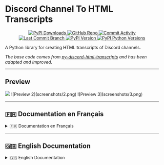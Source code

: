 # Discord Channel To HTML Transcripts

<div align="center">
    <p>
        <a href="https://pypi.org/project/DiscordTranscript/">
            <img src="https://img.shields.io/pypi/dm/DiscordTranscript" alt="PyPI Downloads">
        </a>
        <a href="https://github.com/Xougui/DiscordTranscript/">
            <img src="https://img.shields.io/badge/GitHub-DiscordTranscript-green.svg?logo=github" alt="GitHub Repo">
        </a>
        <a href="https://github.com/Xougui/DiscordTranscript/">
            <img src="https://img.shields.io/github/commit-activity/t/Xougui/DiscordTranscript?logo=github" alt="Commit Activity">
        </a>
        <a href="https://github.com/Xougui/DiscordTranscript/">
            <img src="https://img.shields.io/github/last-commit/Xougui/DiscordTranscript/main?logo=github" alt="Last Commit Branch">
        </a>
        <a href="https://pypi.org/project/DiscordTranscript/">
            <img src="https://img.shields.io/pypi/v/DiscordTranscript.svg?logo=pypi&logoColor=ffffff" alt="PyPI Version">
        </a>
        <a href="https://pypi.org/search/?q=&o=&c=Programming+Language+%3A%3A+Python+%3A%3A+3.6&c=Programming+Language+%3A%3A+Python+%3A%3A+3.7&c=Programming+Language+%3A%3A+Python+%3A%3A+3.8&c=Programming+Language+%3A%3A+Python+%3A%3A+3.9&c=Programming+Language+%3A%3A+Python+%3A%3A+3.10&c=Programming+Language+%3A%3A+Python+%3A%3A+3.11&c=Programming+Language+%3A%3A+Python+%3A%3A+3.12&c=Programming+Language+%3A%3A+Python+%3A%3A+3.13">
            <img src="https://img.shields.io/pypi/pyversions/DiscordTranscript.svg?logo=python&logoColor=ffffff" alt="PyPI Python Versions">
        </a>
    </p>
</div>

A Python library for creating HTML transcripts of Discord channels.

*The base code comes from [py-discord-html-transcripts](https://github.com/FroostySnoowman/py-discord-html-transcripts) and has been adapted and improved.*

---

## Preview

<img src="https://raw.githubusercontent.com/Xougui/DiscordTranscript/blob/main/screenshots/1.png">
![Preview 2](screenshots/2.png)
![Preview 3](screenshots/3.png)

---

## 🇫🇷 Documentation en Français


<details>
<summary>🇫🇷 Documentation en Français</summary>

## Table des matières

- [Prérequis](#prérequis)
- [Installation](#installation)
- [Utilisation](#utilisation)
  - [Utilisation de base](#utilisation-de-base)
  - [Utilisation personnalisable](#utilisation-personnalisable)
  - [Utilisation brute (raw)](#utilisation-brute-raw)
- [Paramètres](#paramètres)
- [Exemples avancés](#exemples-avancés)
  - [Sauvegarder les pièces jointes localement](#sauvegarder-les-pièces-jointes-localement)
  - [Utilisation dans un Cog](#utilisation-dans-un-cog)
  - [Utilisation avec les commandes d'application](#utilisation-avec-les-commandes-dapplication)
  - [Gestion des erreurs](#gestion-des-erreurs)
  - [Envoyer la transcription dans un autre salon](#envoyer-la-transcription-dans-un-autre-salon)
  - [Envoyer la transcription en message privé](#envoyer-la-transcription-en-message-privé)
  - [Sauvegarde quotidienne automatisée](#sauvegarde-quotidienne-automatisée)
  - [Utilisation avec des boutons d'interface utilisateur](#utilisation-avec-des-boutons-dinterface-utilisateur)

---

## <a id="prérequis"></a>Prérequis

- `discord.py` v2.4.0 ou plus récent

---

## <a id="installation"></a>Installation

Pour installer la librairie, exécutez la commande suivante :

```sh
pip install DiscordTranscript
```

**NOTE :** Cette librairie est une extension pour `discord.py` et ne fonctionne pas de manière autonome. Vous devez avoir un bot `discord.py` fonctionnel pour l'utiliser.

---

## <a id="utilisation"></a>Utilisation

Il existe trois méthodes principales pour exporter une conversation : `quick_export`, `export`, et `raw_export`.

### <a id="utilisation-de-base"></a>Utilisation de base

La fonction `.quick_export()` est la manière la plus simple d'utiliser la librairie. Elle récupère l'historique du salon, génère la transcription, puis la publie directement dans le même salon.

**Arguments requis :**
- `channel`: L'objet `discord.TextChannel` à exporter.

**Arguments optionnels :**
- `bot`: (Optionnel) L'objet `discord.Client` ou `commands.Bot`. Voir la section [Paramètres](#paramètres) pour plus de détails.

**Retourne :**
- `discord.Message`: Le message contenant la transcription.

<details>
<summary>Exemple</summary>

```python
import discord
import DiscordTranscript
from discord.ext import commands

intents = discord.Intents.default()
intents.members = True
intents.message_content = True

bot = commands.Bot(command_prefix="!", intents=intents)

@bot.command()
async def save(ctx: commands.Context):
    await DiscordTranscript.quick_export(ctx.channel, bot=bot)

bot.run("VOTRE_TOKEN")
```
</details>

### <a id="utilisation-personnalisable"></a>Utilisation personnalisable

La fonction `.export()` est la méthode la plus flexible. Elle permet de personnaliser la transcription avec plusieurs options.

**Arguments requis :**
- `channel`: L'objet `discord.TextChannel` à exporter.

**Arguments optionnels :**
- Voir la section [Paramètres](#paramètres) pour une liste complète des options disponibles.

**Retourne :**
- `str`: Le contenu HTML de la transcription.

<details>
<summary>Exemple</summary>

```python
import io
import discord
import DiscordTranscript
from discord.ext import commands

# ... (initialisation du bot)

@bot.command()
async def save_custom(ctx: commands.Context):
    transcript = await DiscordTranscript.export(
        ctx.channel,
        limit=100,
        tz_info="Europe/Paris",
        military_time=True,
        bot=bot,
    )

    if transcript is None:
        return

    transcript_file = discord.File(
        io.BytesIO(transcript.encode()),
        filename=f"transcript-{ctx.channel.name}.html",
    )

    await ctx.send(file=transcript_file)
```
</details>

### <a id="utilisation-brute-raw"></a>Utilisation brute (raw)

La fonction `.raw_export()` permet de créer une transcription à partir d'une liste de messages que vous fournissez.

**Arguments requis :**
- `channel`: L'objet `discord.TextChannel` (utilisé pour les en-têtes).
- `messages`: Une liste d'objets `discord.Message`.

**Arguments optionnels :**
- Voir la section [Paramètres](#paramètres) pour une liste complète des options disponibles.

**Retourne :**
- `str`: Le contenu HTML de la transcription.

<details>
<summary>Exemple</summary>

```python
import io
import discord
import DiscordTranscript
from discord.ext import commands

# ... (initialisation du bot)

@bot.command()
async def save_purged(ctx: commands.Context):
    deleted_messages = await ctx.channel.purge(limit=50)

    transcript = await DiscordTranscript.raw_export(
        ctx.channel,
        messages=deleted_messages,
        bot=bot,
    )

    if transcript is None:
        return

    transcript_file = discord.File(
        io.BytesIO(transcript.encode()),
        filename=f"purged-transcript-{ctx.channel.name}.html",
    )

    await ctx.send("Voici la transcription des messages supprimés :", file=transcript_file)
```
</details>

---
## <a id="paramètres"></a>Paramètres

Voici une liste des paramètres que vous pouvez utiliser dans les fonctions `export()` et `raw_export()` pour personnaliser vos transcriptions.

| Paramètre | Type | Description | Défaut |
| --- | --- | --- | --- |
| `limit` | `int` | Le nombre maximum de messages à récupérer. | `None` (illimité) |
| `before` | `datetime.datetime` | Récupère les messages avant cette date. | `None` |
| `after` | `datetime.datetime` | Récupère les messages après cette date. | `None` |
| `tz_info` | `str` | Le fuseau horaire à utiliser pour les horodatages. Doit être un nom de la base de données TZ (ex: "Europe/Paris"). | `"UTC"` |
| `military_time` | `bool` | Si `True`, utilise le format 24h. Si `False`, utilise le format 12h (AM/PM). | `True` |
| `fancy_times` | `bool` | Si `True`, utilise des horodatages relatifs (ex: "Aujourd'hui à..."). Si `False`, affiche la date complète. | `True` |
| `bot` | `discord.Client` | L'instance de votre bot. Nécessaire pour résoudre correctement les informations des utilisateurs (noms, rôles, etc.), en particulier pour les membres qui ne sont plus sur le serveur. | `None` |
| `attachment_handler` | `AttachmentHandler` | Un gestionnaire pour contrôler la façon dont les pièces jointes sont sauvegardées. Voir l'exemple [Sauvegarder les pièces jointes localement](#sauvegarder-les-pièces-jointes-localement). | `None` (les liens des pièces jointes pointent vers le CDN de Discord) |

---

## <a id="exemples-avancés"></a>Exemples avancés

### <a id="sauvegarder-les-pièces-jointes-localement"></a>Sauvegarder les pièces jointes localement

Par défaut, les pièces jointes sont liées via leur URL Discord. Pour les sauvegarder localement, utilisez `AttachmentToLocalFileHostHandler`.

<details>
<summary>Exemple</summary>

```python
import io
import os
import discord
import DiscordTranscript
from DiscordTranscript.construct.attachment_handler import AttachmentToLocalFileHostHandler
from discord.ext import commands

# ... (initialisation du bot)

@bot.command()
async def save_local_attachments(ctx: commands.Context):
    if not os.path.exists(f"attachments/{ctx.channel.id}"):
        os.makedirs(f"attachments/{ctx.channel.id}")

    transcript = await DiscordTranscript.export(
        ctx.channel,
        attachment_handler=AttachmentToLocalFileHostHandler(
            path=f"attachments/{ctx.channel.id}"
        ),
        bot=bot,
    )

    if transcript is None:
        return

    transcript_file = discord.File(
        io.BytesIO(transcript.encode()),
        filename=f"transcript-{ctx.channel.name}.html",
    )

    await ctx.send(file=transcript_file)
```
</details>

### <a id="envoyer-la-transcription-dans-un-autre-salon"></a>Envoyer la transcription dans un autre salon

Vous pouvez envoyer la transcription dans un salon différent de celui où la commande a été exécutée.

<details>
<summary>Exemple</summary>

```python
import io
import discord
import DiscordTranscript
from discord.ext import commands

# ... (initialisation du bot)

LOG_CHANNEL_ID = 123456789012345678 # Remplacez par l'ID de votre salon de logs

@bot.command()
async def save_to_log(ctx: commands.Context):
    log_channel = bot.get_channel(LOG_CHANNEL_ID)
    if not log_channel:
        await ctx.send("Le salon de logs n'a pas été trouvé.")
        return

    transcript = await DiscordTranscript.export(
        ctx.channel,
        bot=bot,
    )

    if transcript is None:
        return

    transcript_file = discord.File(
        io.BytesIO(transcript.encode()),
        filename=f"transcript-{ctx.channel.name}.html",
    )

    await log_channel.send(f"Transcription du salon {ctx.channel.mention}", file=transcript_file)
    await ctx.send("Transcription envoyée dans le salon de logs.")
```
</details>

### <a id="envoyer-la-transcription-en-message-privé"></a>Envoyer la transcription en message privé

Vous pouvez également envoyer la transcription directement à l'utilisateur en message privé.

<details>
<summary>Exemple</summary>

```python
import io
import discord
import DiscordTranscript
from discord.ext import commands

# ... (initialisation du bot)

@bot.command()
async def save_dm(ctx: commands.Context):
    transcript = await DiscordTranscript.export(
        ctx.channel,
        bot=bot,
    )

    if transcript is None:
        return

    transcript_file = discord.File(
        io.BytesIO(transcript.encode()),
        filename=f"transcript-{ctx.channel.name}.html",
    )

    try:
        await ctx.author.send(f"Voici la transcription du salon {ctx.channel.mention}", file=transcript_file)
        await ctx.send("Je vous ai envoyé la transcription en message privé.")
    except discord.Forbidden:
        await ctx.send("Je ne peux pas vous envoyer de message privé. Veuillez activer vos MPs.")
```
</details>

### <a id="sauvegarde-quotidienne-automatisée"></a>Sauvegarde quotidienne automatisée

Utilisez `discord.ext.tasks` pour créer automatiquement une sauvegarde d'un salon chaque jour.

<details>
<summary>Exemple</summary>

```python
import io
import discord
import datetime
import DiscordTranscript
from discord.ext import commands, tasks

# ... (initialisation du bot)

BACKUP_CHANNEL_ID = 123456789012345678 # Le salon à sauvegarder
LOG_CHANNEL_ID = 123456789012345679 # Le salon où envoyer la sauvegarde

@tasks.loop(time=datetime.time(hour=0, minute=0)) # S'exécute tous les jours à minuit
async def daily_backup():
    backup_channel = bot.get_channel(BACKUP_CHANNEL_ID)
    log_channel = bot.get_channel(LOG_CHANNEL_ID)

    if not backup_channel or not log_channel:
        print("Les salons de sauvegarde ou de logs n'ont pas été trouvés.")
        return

    transcript = await DiscordTranscript.export(
        backup_channel,
        bot=bot,
    )

    if transcript is None:
        return

    transcript_file = discord.File(
        io.BytesIO(transcript.encode()),
        filename=f"backup-{datetime.date.today()}.html",
    )

    await log_channel.send(f"Sauvegarde du {datetime.date.today()}", file=transcript_file)

@bot.event
async def on_ready():
    print(f"{bot.user} est en ligne !")
    daily_backup.start()

```
</details>

### <a id="utilisation-avec-des-boutons-dinterface-utilisateur"></a>Utilisation avec des boutons d'interface utilisateur

Utilisez les vues (`discord.ui.View`) pour créer des interfaces interactives, comme un bouton pour demander une transcription.

<details>
<summary>Exemple</summary>

```python
import io
import discord
import DiscordTranscript
from discord.ext import commands
from discord import ui

# ... (initialisation du bot)

class TranscriptView(ui.View):
    def __init__(self, channel: discord.TextChannel, bot: commands.Bot):
        super().__init__(timeout=None)
        self.channel = channel
        self.bot = bot

    @ui.button(label="Créer une transcription", style=discord.ButtonStyle.primary, emoji="📄")
    async def create_transcript(self, interaction: discord.Interaction, button: ui.Button):
        await interaction.response.defer(thinking=True, ephemeral=True)

        transcript = await DiscordTranscript.export(
            self.channel,
            bot=self.bot,
        )

        if transcript is None:
            await interaction.followup.send("Impossible de créer la transcription.", ephemeral=True)
            return

        transcript_file = discord.File(
            io.BytesIO(transcript.encode()),
            filename=f"transcript-{self.channel.name}.html",
        )

        await interaction.followup.send(file=transcript_file, ephemeral=True)

@bot.command()
async def ticket(ctx: commands.Context):
    view = TranscriptView(ctx.channel, bot)
    await ctx.send("Cliquez sur le bouton ci-dessous pour créer une transcription de ce salon.", view=view)

```
</details>

### <a id="utilisation-dans-un-cog"></a>Utilisation dans un Cog

Organisez votre code en utilisant des Cogs.

<details>
<summary>Exemple</summary>

```python
# cogs/transcript_cog.py
import io
import discord
import DiscordTranscript
from discord.ext import commands

class TranscriptCog(commands.Cog):
    def __init__(self, bot: commands.Bot):
        self.bot = bot

    @commands.command()
    async def save_in_cog(self, ctx: commands.Context):
        transcript = await DiscordTranscript.export(
            ctx.channel,
            bot=self.bot,
        )

        if transcript is None:
            return

        transcript_file = discord.File(
            io.BytesIO(transcript.encode()),
            filename=f"transcript-{ctx.channel.name}.html",
        )

        await ctx.send(file=transcript_file)

async def setup(bot: commands.Bot):
    await bot.add_cog(TranscriptCog(bot))
```
</details>

### <a id="utilisation-avec-les-commandes-dapplication"></a>Utilisation avec les commandes d'application

Utilisez `DiscordTranscript` avec les commandes slash.

<details>
<summary>Exemple</summary>

```python
import io
import discord
import DiscordTranscript
from discord import app_commands

# ... (initialisation du bot)

@bot.tree.command(name="save", description="Sauvegarde la conversation actuelle.")
@app_commands.describe(channel="Le salon à sauvegarder (optionnel, défaut: salon actuel)")
async def save_slash(interaction: discord.Interaction, channel: discord.TextChannel = None):
    await interaction.response.defer()
    
    if channel is None:
        channel = interaction.channel

    transcript = await DiscordTranscript.export(
        channel,
        bot=bot,
    )

    if transcript is None:
        await interaction.followup.send("Impossible de sauvegarder la conversation.", ephemeral=True)
        return

    transcript_file = discord.File(
        io.BytesIO(transcript.encode()),
        filename=f"transcript-{channel.name}.html",
    )

    await interaction.followup.send(file=transcript_file)

# N'oubliez pas de synchroniser l'arbre de commandes
# @bot.event
# async def on_ready():
#     await bot.tree.sync()
```
</details>

### <a id="gestion-des-erreurs"></a>Gestion des erreurs

Il est important de gérer les erreurs potentielles, comme les permissions manquantes.

<details>
<summary>Exemple</summary>

```python
import io
import discord
import DiscordTranscript
from discord.ext import commands

# ... (initialisation du bot)

@bot.command()
async def save_safe(ctx: commands.Context):
    try:
        transcript = await DiscordTranscript.export(
            ctx.channel,
            bot=bot,
        )
    except discord.Forbidden:
        await ctx.send("Je n'ai pas la permission de lire l'historique de ce salon.")
        return
    except Exception as e:
        await ctx.send(f"Une erreur est survenue : {e}")
        return

    if transcript is None:
        return

    transcript_file = discord.File(
        io.BytesIO(transcript.encode()),
        filename=f"transcript-{ctx.channel.name}.html",
    )

    await ctx.send(file=transcript_file)
```
</details>

</details>

---

## 🇬🇧 English Documentation


<details>
<summary>🇬🇧 English Documentation</summary>

## Table of Contents

- [Prerequisites](#prerequisites-en)
- [Installation](#installation-en)
- [Usage](#usage-en)
  - [Basic Usage](#basic-usage-en)
  - [Customizable Usage](#customizable-usage-en)
  - [Raw Usage](#raw-usage-en)
- [Parameters](#parameters-en)
- [Advanced Examples](#advanced-examples-en)
  - [Saving Attachments Locally](#saving-attachments-locally-en)
  - [Usage in a Cog](#usage-in-a-cog-en)
  - [Usage with Application Commands](#usage-with-application-commands-en)
  - [Error Handling](#error-handling-en)
  - [Sending the transcript to another channel](#sending-the-transcript-to-another-channel-en)
  - [DMing the transcript to the user](#dming-the-transcript-to-the-user-en)
  - [Automated daily backup](#automated-daily-backup-en)
  - [Usage with UI Buttons](#usage-with-ui-buttons-en)

---

## <a id="prerequisites-en"></a>Prerequisites

- `discord.py` v2.4.0 or newer

---

## <a id="installation-en"></a>Installation

To install the library, run the following command:

```sh
pip install DiscordTranscript
```

**NOTE:** This library is an extension for `discord.py` and does not work standalone. You must have a functional `discord.py` bot to use it.

---

## <a id="usage-en"></a>Usage

There are three main methods for exporting a conversation: `quick_export`, `export`, and `raw_export`.

### <a id="basic-usage-en"></a>Basic Usage

The `.quick_export()` function is the simplest way to use the library. It retrieves the channel's history, generates the transcript, and then publishes it directly in the same channel.

**Required Arguments:**
- `channel`: The `discord.TextChannel` object to export.

**Optional Arguments:**
- `bot`: (Optional) The `discord.Client` or `commands.Bot` object. See the [Parameters](#parameters-en) section for more details.

**Returns:**
- `discord.Message`: The message containing the transcript.

<details>
<summary>Example</summary>

```python
import discord
import DiscordTranscript
from discord.ext import commands

intents = discord.Intents.default()
intents.members = True
intents.message_content = True

bot = commands.Bot(command_prefix="!", intents=intents)

@bot.command()
async def save(ctx: commands.Context):
    await DiscordTranscript.quick_export(ctx.channel, bot=bot)

bot.run("YOUR_TOKEN")
```
</details>

### <a id="customizable-usage-en"></a>Customizable Usage

The `.export()` function is the most flexible method. It allows you to customize the transcript with several options.

**Required Arguments:**
- `channel`: The `discord.TextChannel` object to export.

**Optional Arguments:**
- See the [Parameters](#parameters-en) section for a full list of available options.

**Returns:**
- `str`: The HTML content of the transcript.

<details>
<summary>Example</summary>

```python
import io
import discord
import DiscordTranscript
from discord.ext import commands

# ... (bot initialization)

@bot.command()
async def save_custom(ctx: commands.Context):
    transcript = await DiscordTranscript.export(
        ctx.channel,
        limit=100,
        tz_info="America/New_York",
        military_time=True,
        bot=bot,
    )

    if transcript is None:
        return

    transcript_file = discord.File(
        io.BytesIO(transcript.encode()),
        filename=f"transcript-{ctx.channel.name}.html",
    )

    await ctx.send(file=transcript_file)
```
</details>

### <a id="raw-usage-en"></a>Raw Usage

The `.raw_export()` function allows you to create a transcript from a list of messages you provide.

**Required Arguments:**
- `channel`: The `discord.TextChannel` object (used for headers).
- `messages`: A list of `discord.Message` objects.

**Optional Arguments:**
- See the [Parameters](#parameters-en) section for a full list of available options.

**Returns:**
- `str`: The HTML content of the transcript.

<details>
<summary>Example</summary>

```python
import io
import discord
import DiscordTranscript
from discord.ext import commands

# ... (bot initialization)

@bot.command()
async def save_purged(ctx: commands.Context):
    deleted_messages = await ctx.channel.purge(limit=50)

    transcript = await DiscordTranscript.raw_export(
        ctx.channel,
        messages=deleted_messages,
        bot=bot,
    )

    if transcript is None:
        return

    transcript_file = discord.File(
        io.BytesIO(transcript.encode()),
        filename=f"purged-transcript-{ctx.channel.name}.html",
    )

    await ctx.send("Here is the transcript of the deleted messages:", file=transcript_file)
```
</details>

---

## <a id="parameters-en"></a>Parameters

Here is a list of parameters you can use in the `export()` and `raw_export()` functions to customize your transcripts.

| Parameter | Type | Description | Default |
| --- | --- | --- | --- |
| `limit` | `int` | The maximum number of messages to retrieve. | `None` (unlimited) |
| `before` | `datetime.datetime` | Retrieves messages before this date. | `None` |
| `after` | `datetime.datetime` | Retrieves messages after this date. | `None` |
| `tz_info` | `str` | The timezone to use for timestamps. Must be a TZ database name (e.g., "America/New_York"). | `"UTC"` |
| `military_time` | `bool` | If `True`, uses 24h format. If `False`, uses 12h format (AM/PM). | `True` |
| `fancy_times` | `bool` | If `True`, uses relative timestamps (e.g., "Today at..."). If `False`, displays the full date. | `True` |
| `bot` | `discord.Client` | Your bot's instance. Necessary to correctly resolve user information (names, roles, etc.), especially for members who are no longer in the server. | `None` |
| `attachment_handler`| `AttachmentHandler` | A handler to control how attachments are saved. See the [Saving Attachments Locally](#saving-attachments-locally-en) example. | `None` (attachment links point to Discord's CDN) |

---

## <a id="advanced-examples-en"></a>Advanced Examples

### <a id="saving-attachments-locally-en"></a>Saving Attachments Locally

By default, attachments are linked via their Discord URL. To save them locally, use `AttachmentToLocalFileHostHandler`.

<details>
<summary>Example</summary>

```python
import io
import os
import discord
import DiscordTranscript
from DiscordTranscript.construct.attachment_handler import AttachmentToLocalFileHostHandler
from discord.ext import commands

# ... (bot initialization)

@bot.command()
async def save_local_attachments(ctx: commands.Context):
    if not os.path.exists(f"attachments/{ctx.channel.id}"):
        os.makedirs(f"attachments/{ctx.channel.id}")

    transcript = await DiscordTranscript.export(
        ctx.channel,
        attachment_handler=AttachmentToLocalFileHostHandler(
            path=f"attachments/{ctx.channel.id}"
        ),
        bot=bot,
    )

    if transcript is None:
        return

    transcript_file = discord.File(
        io.BytesIO(transcript.encode()),
        filename=f"transcript-{ctx.channel.name}.html",
    )

    await ctx.send(file=transcript_file)
```
</details>

### <a id="sending-the-transcript-to-another-channel-en"></a>Sending the transcript to another channel

You can send the transcript to a different channel from where the command was executed.

<details>
<summary>Example</summary>

```python
import io
import discord
import DiscordTranscript
from discord.ext import commands

# ... (bot initialization)

LOG_CHANNEL_ID = 123456789012345678 # Replace with your log channel ID

@bot.command()
async def save_to_log(ctx: commands.Context):
    log_channel = bot.get_channel(LOG_CHANNEL_ID)
    if not log_channel:
        await ctx.send("The log channel was not found.")
        return

    transcript = await DiscordTranscript.export(
        ctx.channel,
        bot=bot,
    )

    if transcript is None:
        return

    transcript_file = discord.File(
        io.BytesIO(transcript.encode()),
        filename=f"transcript-{ctx.channel.name}.html",
    )

    await log_channel.send(f"Transcript from {ctx.channel.mention}", file=transcript_file)
    await ctx.send("Transcript sent to the log channel.")
```
</details>

### <a id="dming-the-transcript-to-the-user-en"></a>DMing the transcript to the user

You can also send the transcript directly to the user in a DM.

<details>
<summary>Example</summary>

```python
import io
import discord
import DiscordTranscript
from discord.ext import commands

# ... (bot initialization)

@bot.command()
async def save_dm(ctx: commands.Context):
    transcript = await DiscordTranscript.export(
        ctx.channel,
        bot=bot,
    )

    if transcript is None:
        return

    transcript_file = discord.File(
        io.BytesIO(transcript.encode()),
        filename=f"transcript-{ctx.channel.name}.html",
    )

    try:
        await ctx.author.send(f"Here is the transcript from {ctx.channel.mention}", file=transcript_file)
        await ctx.send("I have sent you the transcript in a DM.")
    except discord.Forbidden:
        await ctx.send("I could not send you a DM. Please enable your DMs.")
```
</details>

### <a id="automated-daily-backup-en"></a>Automated daily backup

Use `discord.ext.tasks` to automatically create a backup of a channel every day.

<details>
<summary>Example</summary>

```python
import io
import discord
import datetime
import DiscordTranscript
from discord.ext import commands, tasks

# ... (bot initialization)

BACKUP_CHANNEL_ID = 123456789012345678 # The channel to backup
LOG_CHANNEL_ID = 123456789012345679 # The channel to send the backup to

@tasks.loop(time=datetime.time(hour=0, minute=0)) # Runs every day at midnight
async def daily_backup():
    backup_channel = bot.get_channel(BACKUP_CHANNEL_ID)
    log_channel = bot.get_channel(LOG_CHANNEL_ID)

    if not backup_channel or not log_channel:
        print("Backup or log channels not found.")
        return

    transcript = await DiscordTranscript.export(
        backup_channel,
        bot=bot,
    )

    if transcript is None:
        return

    transcript_file = discord.File(
        io.BytesIO(transcript.encode()),
        filename=f"backup-{datetime.date.today()}.html",
    )

    await log_channel.send(f"Backup for {datetime.date.today()}", file=transcript_file)

@bot.event
async def on_ready():
    print(f"{bot.user} is online!")
    daily_backup.start()

```
</details>

### <a id="usage-with-ui-buttons-en"></a>Usage with UI Buttons

Use views (`discord.ui.View`) to create interactive interfaces, such as a button to request a transcript.

<details>
<summary>Example</summary>

```python
import io
import discord
import DiscordTranscript
from discord.ext import commands
from discord import ui

# ... (bot initialization)

class TranscriptView(ui.View):
    def __init__(self, channel: discord.TextChannel, bot: commands.Bot):
        super().__init__(timeout=None)
        self.channel = channel
        self.bot = bot

    @ui.button(label="Create Transcript", style=discord.ButtonStyle.primary, emoji="📄")
    async def create_transcript(self, interaction: discord.Interaction, button: ui.Button):
        await interaction.response.defer(thinking=True, ephemeral=True)

        transcript = await DiscordTranscript.export(
            self.channel,
            bot=self.bot,
        )

        if transcript is None:
            await interaction.followup.send("Could not create the transcript.", ephemeral=True)
            return

        transcript_file = discord.File(
            io.BytesIO(transcript.encode()),
            filename=f"transcript-{self.channel.name}.html",
        )

        await interaction.followup.send(file=transcript_file, ephemeral=True)

@bot.command()
async def ticket(ctx: commands.Context):
    view = TranscriptView(ctx.channel, bot)
    await ctx.send("Click the button below to create a transcript of this channel.", view=view)

```
</details>

### <a id="usage-in-a-cog-en"></a>Usage in a Cog

Organize your code using Cogs.

<details>
<summary>Example</summary>

```python
# cogs/transcript_cog.py
import io
import discord
import DiscordTranscript
from discord.ext import commands

class TranscriptCog(commands.Cog):
    def __init__(self, bot: commands.Bot):
        self.bot = bot

    @commands.command()
    async def save_in_cog(self, ctx: commands.Context):
        transcript = await DiscordTranscript.export(
            ctx.channel,
            bot=self.bot,
        )

        if transcript is None:
            return

        transcript_file = discord.File(
            io.BytesIO(transcript.encode()),
            filename=f"transcript-{ctx.channel.name}.html",
        )

        await ctx.send(file=transcript_file)

async def setup(bot: commands.Bot):
    await bot.add_cog(TranscriptCog(bot))
```
</details>

### <a id="usage-with-application-commands-en"></a>Usage with Application Commands

Use `DiscordTranscript` with slash commands.

<details>
<summary>Example</summary>

```python
import io
import discord
import DiscordTranscript
from discord import app_commands

# ... (bot initialization)

@bot.tree.command(name="save", description="Saves the current conversation.")
@app_commands.describe(channel="The channel to save (optional, defaults to current channel)")
async def save_slash(interaction: discord.Interaction, channel: discord.TextChannel = None):
    await interaction.response.defer()

    if channel is None:
        channel = interaction.channel

    transcript = await DiscordTranscript.export(
        channel,
        bot=bot,
    )

    if transcript is None:
        await interaction.followup.send("Could not save the conversation.", ephemeral=True)
        return

    transcript_file = discord.File(
        io.BytesIO(transcript.encode()),
        filename=f"transcript-{channel.name}.html",
    )

    await interaction.followup.send(file=transcript_file)

# Don't forget to sync the command tree
# @bot.event
# async def on_ready():
#     await bot.tree.sync()
```
</details>

### <a id="error-handling-en"></a>Error Handling

It is important to handle potential errors, such as missing permissions.

<details>
<summary>Example</summary>

```python
import io
import discord
import DiscordTranscript
from discord.ext import commands

# ... (bot initialization)

@bot.command()
async def save_safe(ctx: commands.Context):
    try:
        transcript = await DiscordTranscript.export(
            ctx.channel,
            bot=bot,
        )
    except discord.Forbidden:
        await ctx.send("I don't have permission to read the history of this channel.")
        return
    except Exception as e:
        await ctx.send(f"An error occurred: {e}")
        return

    if transcript is None:
        return

    transcript_file = discord.File(
        io.BytesIO(transcript.encode()),
        filename=f"transcript-{ctx.channel.name}.html",
    )

    await ctx.send(file=transcript_file)
```
</details>

</details>
